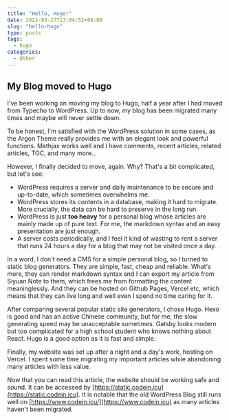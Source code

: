 ```yaml
---
title: "Hello, Hugo!"
date: 2021-03-27T17:04:52+08:00
slug: "hello-hugo"
type: posts
tags:
  - hugo
categories:
  - Other
---
```


## My Blog moved to Hugo

I've been working on moving my blog to Hugo, half a year after I had moved from Typecho to WordPress. Up to now, my blog has been migrated many times and maybe will never settle down.

To be honest, I'm satisfied with the WordPress solution in some cases, as the Argon Theme really provides me with an elegant look and powerful functions. Mathjax works well and I have comments, recent articles, related articles, TOC, and many more...

However, I finally decided to move, again. Why? That's a bit complicated, but let's see:

- WordPress requires a server and daily maintenance to be secure and up-to-date, which sometimes overwhelms me.
- WordPress stores its contents in a database, making it hard to migrate. More crucially, the data can be hard to preserve in the long run.
- WordPress is just **too heavy** for a personal blog whose articles are mainly made up of pure text. For me, the markdown syntax and an easy presentation are just enough.
- A server costs periodically, and I feel it kind of wasting to rent a server that runs 24 hours a day for a blog that may not be visited once a day.

In a word, I don't need a CMS for a simple personal blog, so I turned to static blog generators. They are simple, fast, cheap and reliable. What's more, they can render markdown syntax and I can export my article from Siyuan Note to them, which frees me from formatting the content meaninglessly. And they can be hosted on Github Pages, Vercel etc, which means that they can live long and well even I spend no time caring for it.

After comparing several popular static site generators, I chose Hugo. Hexo is good and has an active Chinese community, but for me, the slow generating speed may be unacceptable sometimes. Gatsby looks modern but too complicated for a high school student who knows nothing about React. Hugo is a good option as it is fast and simple.

Finally, my website was set up after a night and a day's work, hosting on Vercel. I spent some time migrating my important articles while abandoning many articles with less value.

Now that you can read this article, the website should be working safe and sound.  It can be accessed by [https://static.codein.icu](https://static.codein.icu). It is notable that the old WordPress Blog still runs well on [https://www.codein.icu/](https://www.codein.icu) as many articles haven't been migrated.